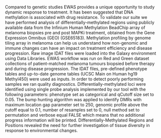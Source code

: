 Compared to genetic studies EWAS provides a unique opportunity to study dynamic response to treatment. It has been suggested that DNA methylation is associated with drug resistance. To validate our suite we have performed analysis of differentially-methylated regions using publicly available data from the Infinium Human Methylation BeadChip array of melanoma biopsies pre and post MAPKi treatment, obtained from the Gene Expression Omnibus (GEO) (GSE65183). Methylation profiling by genome tiling array in melanoma can help us understand how non-genomic and immune changes can have an impact on treatment efficiency and disease progression. Raw image IDAT files were loaded into the Galaxy environment using Data Libraries. EWAS workflow was run on Red and Green dataset collections of patient-matched melanoma tumours biopsied before therapy and during disease progression. The IDAT files, pre-defined phenotype tables and up-to-date genome tables (UCSC Main on Human hg19 Methyl450) were used as inputs. In order to detect poorly performing samples we ran quality diagnostics. Differentially-methylated loci were identified using single probe analysis implemented by our tool with the following parameters: phenotype set as  categorical and qCutoff size set to 0.05. The bump hunting algorithm was applied to identify  DMRs with maximum location gap parameter set to 250, genomic profile above the cutoff equal to 0.1, number of resamples set to 0, null method set to permutation and verbose equal FALSE which means that no additional progress information will be printed. Differentially-Methylated Regions and Positions revealed the need for further investigation of tissue diversity in response to environmental changes.

